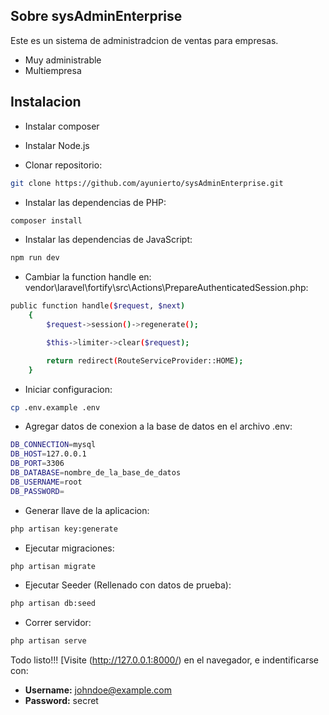 <!-- <p align="center"><a href="https://laravel.com" target="_blank"><img src="https://raw.githubusercontent.com/laravel/art/master/logo-lockup/5%20SVG/2%20CMYK/1%20Full%20Color/laravel-logolockup-cmyk-red.svg" width="400"></a></p> -->

<!-- <p align="center">
<a href="https://travis-ci.org/laravel/framework"><img src="https://travis-ci.org/laravel/framework.svg" alt="Build Status"></a>
<a href="https://packagist.org/packages/laravel/framework"><img src="https://img.shields.io/packagist/dt/laravel/framework" alt="Total Downloads"></a>
<a href="https://packagist.org/packages/laravel/framework"><img src="https://img.shields.io/packagist/v/laravel/framework" alt="Latest Stable Version"></a>
<a href="https://packagist.org/packages/laravel/framework"><img src="https://img.shields.io/packagist/l/laravel/framework" alt="License"></a>
</p> -->

## Sobre sysAdminEnterprise

Este es un sistema de administradcion de ventas para empresas.

- Muy administrable
- Multiempresa

## Instalacion

- Instalar composer
- Instalar Node.js

- Clonar repositorio:
```sh
git clone https://github.com/ayunierto/sysAdminEnterprise.git
```
- Instalar las dependencias de PHP:
```sh
composer install
```
- Instalar las dependencias de JavaScript:
```sh
npm run dev
```
- Cambiar la function handle en: vendor\laravel\fortify\src\Actions\PrepareAuthenticatedSession.php:

```sh
public function handle($request, $next)
    {
        $request->session()->regenerate();

        $this->limiter->clear($request);

        return redirect(RouteServiceProvider::HOME);
    }
```
- Iniciar configuracion:

```sh
cp .env.example .env
```

- Agregar datos de conexion a la base de datos en el archivo .env:
```sh
DB_CONNECTION=mysql
DB_HOST=127.0.0.1
DB_PORT=3306
DB_DATABASE=nombre_de_la_base_de_datos
DB_USERNAME=root
DB_PASSWORD=
```

- Generar llave de la aplicacion:

```sh
php artisan key:generate
```

- Ejecutar migraciones:

```sh
php artisan migrate
```

- Ejecutar Seeder (Rellenado con datos de prueba):

```sh
php artisan db:seed
```

- Correr servidor:

```sh
php artisan serve
```

Todo listo!!! [Visite (http://127.0.0.1:8000/) en el navegador, e indentificarse con:

- **Username:** johndoe@example.com
- **Password:** secret

<!-- Laravel is accessible, powerful, and provides tools required for large, robust applications. -->

<!-- ## Learning Laravel

Laravel has the most extensive and thorough [documentation](https://laravel.com/docs) and video tutorial library of all modern web application frameworks, making it a breeze to get started with the framework.

If you don't feel like reading, [Laracasts](https://laracasts.com) can help. Laracasts contains over 1500 video tutorials on a range of topics including Laravel, modern PHP, unit testing, and JavaScript. Boost your skills by digging into our comprehensive video library. -->

<!-- ## Laravel Sponsors

We would like to extend our thanks to the following sponsors for funding Laravel development. If you are interested in becoming a sponsor, please visit the Laravel [Patreon page](https://patreon.com/taylorotwell).

### Premium Partners

- **[Vehikl](https://vehikl.com/)**
- **[Tighten Co.](https://tighten.co)** 
- **[Kirschbaum Development Group](https://kirschbaumdevelopment.com)**
- **[64 Robots](https://64robots.com)**
- **[Cubet Techno Labs](https://cubettech.com)**
- **[Cyber-Duck](https://cyber-duck.co.uk)**
- **[Many](https://www.many.co.uk)**
- **[Webdock, Fast VPS Hosting](https://www.webdock.io/en)**
- **[DevSquad](https://devsquad.com)**
- **[Curotec](https://www.curotec.com/services/technologies/laravel/)**
- **[OP.GG](https://op.gg)**
- **[WebReinvent](https://webreinvent.com/?utm_source=laravel&utm_medium=github&utm_campaign=patreon-sponsors)**
- **[Lendio](https://lendio.com)**

## Contributing

Thank you for considering contributing to the Laravel framework! The contribution guide can be found in the [Laravel documentation](https://laravel.com/docs/contributions).

## Code of Conduct

In order to ensure that the Laravel community is welcoming to all, please review and abide by the [Code of Conduct](https://laravel.com/docs/contributions#code-of-conduct).

## Security Vulnerabilities

If you discover a security vulnerability within Laravel, please send an e-mail to Taylor Otwell via [taylor@laravel.com](mailto:taylor@laravel.com). All security vulnerabilities will be promptly addressed.

## License

The Laravel framework is open-sourced software licensed under the [MIT license](https://opensource.org/licenses/MIT). -->
